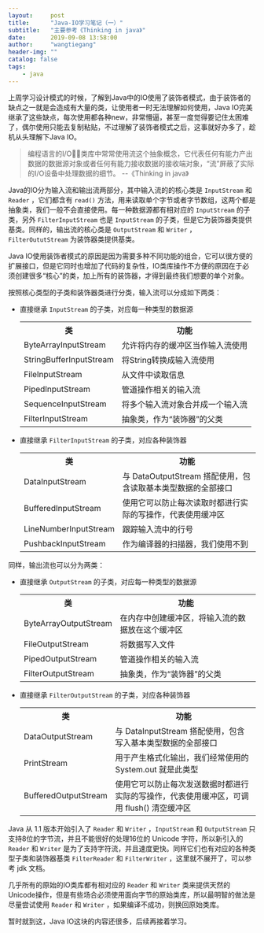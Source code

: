 ```yaml
---
layout:     post
title:      "Java-IO学习笔记（一）"
subtitle:   "主要参考《Thinking in java》"
date:       2019-09-08 13:58:00
author:     "wangtiegang"
header-img: ""
catalog: false
tags:
    - java
---
```


上周学习设计模式的时候，了解到Java中的IO使用了装饰者模式，由于装饰者的缺点之一就是会造成有大量的类，让使用者一时无法理解如何使用，Java IO完美继承了这些缺点，每次使用都各种new，非常懵逼，甚至一度觉得要记住太困难了，偶尔使用只能去复制粘贴，不过理解了装饰者模式之后，这事就好办多了，趁机从头理解下Java IO。

> 编程语言的I/O类库中常常使用流这个抽象概念，它代表任何有能力产出数据的数据源对象或者任何有能力接收数据的接收端对象，“流”屏蔽了实际的I/O设备中处理数据的细节。 --《Thinking in java》

Java的IO分为输入流和输出流两部分，其中输入流的的核心类是 ```InputStream``` 和 ```Reader``` ，它们都含有 ```read()``` 方法，用来读取单个字节或者字节数组，这两个都是抽象类，我们一般不会直接使用。每一种数据源都有相对应的 ```InputStream``` 的子类，另外 ```FilterInputStream``` 也是 ```InputStream``` 的子类，但是它为装饰器类提供基类。同样的，输出流的核心类是 ```OutputStream``` 和 ```Writer``` ，```FilterOututStream``` 为装饰器类提供基类。

Java IO使用装饰者模式的原因是因为需要多种不同功能的组合，它可以很方便的扩展接口，但是它同时也增加了代码的复杂性，IO类库操作不方便的原因在于必须创建很多“核心”的类，加上所有的装饰器，才得到最终我们想要的单个对象。

按照核心类型的子类和装饰器类进行分类，输入流可以分成如下两类：

* 直接继承 ```InputStream``` 的子类，对应每一种类型的数据源

  <table>
    <tr><th>类</th><th>功能</th></tr>
    <tr><td>ByteArrayInputStream</td><td>允许将内存的缓冲区当作输入流使用</td></tr>
    <tr><td>StringBufferInputStream</td><td>将String转换成输入流使用</td></tr>
    <tr><td>FileInputStream</td><td>从文件中读取信息</td></tr>
    <tr><td>PipedInputStream</td><td>管道操作相关的输入流</td></tr>
    <tr><td>SequenceInputStream</td><td>将多个输入流对象合并成一个输入流</td></tr>
    <tr><td>FilterInputStream</td><td>抽象类，作为“装饰器”的父类</td></tr>
  </table>

* 直接继承 ```FilterInputStream``` 的子类，对应各种装饰器
  
  <table>
    <tr><th>类</th><th>功能</th></tr>
    <tr><td>DataInputStream</td><td>与 DataOutputStream 搭配使用，包含读取基本类型数据的全部接口</td></tr>
    <tr><td>BufferedInputStream</td><td>使用它可以防止每次读取时都进行实际的写操作，代表使用缓冲区</td></tr>
    <tr><td>LineNumberInputStream</td><td>跟踪输入流中的行号</td></tr>
    <tr><td>PushbackInputStream</td><td>作为编译器的扫描器，我们使用不到</td></tr>
  </table>

同样，输出流也可以分为两类：

* 直接继承 ```OutputStream``` 的子类，对应每一种类型的数据源

  <table>
    <tr><th>类</th><th>功能</th></tr>
    <tr><td>ByteArrayOutputStream</td><td>在内存中创建缓冲区，将输入流的数据放在这个缓冲区</td></tr>
    <tr><td>FileOutputStream</td><td>将数据写入文件</td></tr>
    <tr><td>PipedOutputStream</td><td>管道操作相关的输入流</td></tr>
    <tr><td>FilterOutputStream</td><td>抽象类，作为“装饰器”的父类</td></tr>
  </table>

* 直接继承 ```FilterOutputStream``` 的子类，对应各种装饰器
  
  <table>
    <tr><th>类</th><th>功能</th></tr>
    <tr><td>DataOutputStream</td><td>与 DataInputStream 搭配使用，包含写入基本类型数据的全部接口</td></tr>
    <tr><td>PrintStream</td><td>用于产生格式化输出，我们经常使用的 System.out 就是此类型</td></tr>
    <tr><td>BufferedOutputStream</td><td>使用它可以防止每次发送数据时都进行实际的写操作，代表使用缓冲区，可调用 flush() 清空缓冲区</td></tr>
  </table>

Java 从 1.1 版本开始引入了 ```Reader``` 和 ```Writer``` ，```InputStream``` 和 ```OutputStream``` 只支持8位的字节流，并且不能很好的处理16位的 Unicode 字符，所以新引入的 ```Reader``` 和 ```Writer``` 是为了支持字符流，并且速度更快。同样它们也有对应的各种类型子类和装饰器基类 ```FilterReader``` 和 ```FilterWriter``` ，这里就不展开了，可以参考 jdk 文档。

几乎所有的原始的IO类库都有相对应的 ```Reader``` 和 ```Writer``` 类来提供天然的Unicode操作，但是有些场合必须使用面向字节的原始类库，所以最明智的做法是尽量尝试使用 ```Reader``` 和 ```Writer``` ，如果编译不成功，则换回原始类库。

暂时就到这，Java IO这块的内容还很多，后续再接着学习。